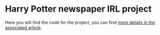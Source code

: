 # Harry Potter newspaper IRL project
Here you will find the code for the project; you can find [more details in the associated article](https://deeptronix.wordpress.com/2020/09/02/a-proper-harry-potter-newspaper-irl/).
